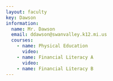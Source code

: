```yaml
---
layout: faculty
key: Dawson
information:
  name: Mr. Dawson
  email: ddawson@swanvalley.k12.mi.us
  courses:
    - name: Physical Education
      video:
    - name: Financial Literacy A
      video:
    - name: Financial Literacy B
---
```

